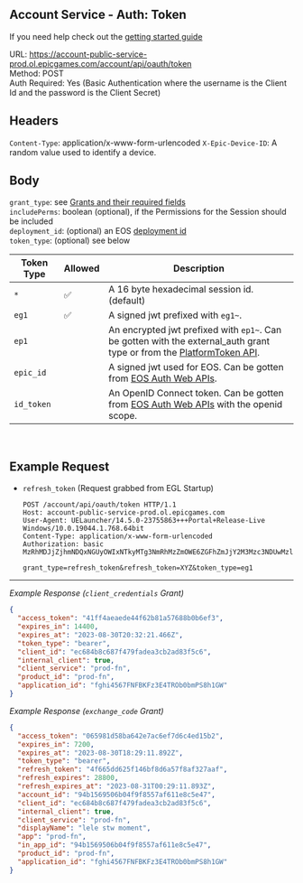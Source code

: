 ## Account Service - Auth: Token

If you need help check out the [getting started guide](./README.md#getting-started)

URL: https://account-public-service-prod.ol.epicgames.com/account/api/oauth/token \
Method: POST \
Auth Required: Yes (Basic Authentication where the username is the Client Id and the password is the Client Secret)

## Headers

`Content-Type`: application/x-www-form-urlencoded
`X-Epic-Device-ID`: A random value used to identify a device.

## Body

`grant_type`: see [Grants and their required fields](./GrantTypes/) <br/>
`includePerms`: boolean (optional), if the Permissions for the Session should be included <br/>
`deployment_id`: (optional) an EOS [deployment id](https://dev.epicgames.com/docs/dev-portal/product-management#deployments) <br/>
`token_type`: (optional) see below

| Token Type | Allowed | Description                                                                                                                                          |
| ---------- | ------- | ---------------------------------------------------------------------------------------------------------------------------------------------------- |
| `*`        | ✅      | A 16 byte hexadecimal session id. (default)                                                                                                          |
| `eg1`      | ✅      | A signed jwt prefixed with `eg1~`.                                                                                                                   |
| `ep1`      |         | An encrypted jwt prefixed with `ep1~`. Can be gotten with the external_auth grant type or from the [PlatformToken API](../Account/PlatformToken.md). |
| `epic_id`  |         | A signed jwt used for EOS. Can be gotten from [EOS Auth Web APIs](https://dev.epicgames.com/docs/web-api-ref/authentication).                        |
| `id_token` |         | An OpenID Connect token. Can be gotten from [EOS Auth Web APIs](https://dev.epicgames.com/docs/web-api-ref/authentication) with the openid scope.    |

<br/>

## Example Request

- `refresh_token` (Request grabbed from EGL Startup)

  ```http
  POST /account/api/oauth/token HTTP/1.1
  Host: account-public-service-prod.ol.epicgames.com
  User-Agent: UELauncher/14.5.0-23755863+++Portal+Release-Live Windows/10.0.19044.1.768.64bit
  Content-Type: application/x-www-form-urlencoded
  Authorization: basic MzRhMDJjZjhmNDQxNGUyOWIxNTkyMTg3NmRhMzZmOWE6ZGFhZmJjY2M3Mzc3NDUwMzlkZmZlNTNkOTRmYzc2Y2Y=

  grant_type=refresh_token&refresh_token=XYZ&token_type=eg1
  ```

---

_Example Response (`client_credentials` Grant)_

```json
{
  "access_token": "41ff4aeaede44f62b81a57688b0b6ef3",
  "expires_in": 14400,
  "expires_at": "2023-08-30T20:32:21.466Z",
  "token_type": "bearer",
  "client_id": "ec684b8c687f479fadea3cb2ad83f5c6",
  "internal_client": true,
  "client_service": "prod-fn",
  "product_id": "prod-fn",
  "application_id": "fghi4567FNFBKFz3E4TROb0bmPS8h1GW"
}
```

_Example Response (`exchange_code` Grant)_

```json
{
  "access_token": "065981d58ba642e7ac6ef7d6c4ed15b2",
  "expires_in": 7200,
  "expires_at": "2023-08-30T18:29:11.892Z",
  "token_type": "bearer",
  "refresh_token": "4f665dd625f146bf8d6a57f8af327aaf",
  "refresh_expires": 28800,
  "refresh_expires_at": "2023-08-31T00:29:11.893Z",
  "account_id": "94b1569506b04f9f8557af611e8c5e47",
  "client_id": "ec684b8c687f479fadea3cb2ad83f5c6",
  "internal_client": true,
  "client_service": "prod-fn",
  "displayName": "lele stw moment",
  "app": "prod-fn",
  "in_app_id": "94b1569506b04f9f8557af611e8c5e47",
  "product_id": "prod-fn",
  "application_id": "fghi4567FNFBKFz3E4TROb0bmPS8h1GW"
}
```
